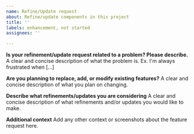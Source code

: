 ```yaml
---
name: Refine/Update request
about: Refine/update components in this project
title: ''
labels: enhancement, not started
assignees: ''

---
```


**Is your refinement/update request related to a problem? Please describe.**
A clear and concise description of what the problem is. Ex. I'm always frustrated when [...]

**Are you planning to replace, add, or modify existing features?**
A clear and concise description of what you plan on changing.

**Describe what refinements/updates you are considering**
A clear and concise description of what refinements and/or updates you would like to make.

**Additional context**
Add any other context or screenshots about the feature request here.
